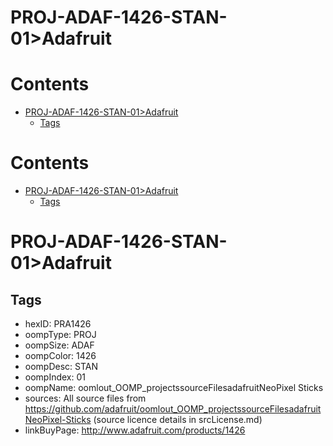 
PROJ-ADAF-1426-STAN-01>Adafruit
===============================

Contents
========

* [PROJ-ADAF-1426-STAN-01>Adafruit](#proj-adaf-1426-stan-01adafruit)
	* [Tags](#tags)

Contents
========

* [PROJ-ADAF-1426-STAN-01>Adafruit](#proj-adaf-1426-stan-01adafruit)
	* [Tags](#tags)

# PROJ-ADAF-1426-STAN-01>Adafruit

## Tags

- hexID: PRA1426
- oompType: PROJ
- oompSize: ADAF
- oompColor: 1426
- oompDesc: STAN
- oompIndex: 01
- oompName: oomlout_OOMP_projectssourceFilesadafruitNeoPixel Sticks
- sources: All source files from https://github.com/adafruit/oomlout_OOMP_projectssourceFilesadafruitNeoPixel-Sticks (source licence details in srcLicense.md)
- linkBuyPage: http://www.adafruit.com/products/1426
